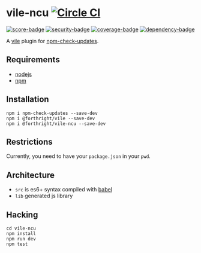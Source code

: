 # vile-ncu [![Circle CI](https://circleci.com/gh/brentlintner/vile-ncu.svg?style=svg&circle-token=d502ee777f304a41fbfec019f4cd8ee2652d6fa8)](https://circleci.com/gh/brentlintner/vile-ncu)

[![score-badge](https://vile.io/brentlintner/vile-ncu/badges/score?token=cjpjPx8KsHrfBRpWBs8q)](https://vile.io/brentlintner/vile-ncu) [![security-badge](https://vile.io/brentlintner/vile-ncu/badges/security?token=cjpjPx8KsHrfBRpWBs8q)](https://vile.io/brentlintner/vile-ncu) [![coverage-badge](https://vile.io/brentlintner/vile-ncu/badges/coverage?token=cjpjPx8KsHrfBRpWBs8q)](https://vile.io/brentlintner/vile-ncu) [![dependency-badge](https://vile.io/brentlintner/vile-ncu/badges/dependency?token=cjpjPx8KsHrfBRpWBs8q)](https://vile.io/brentlintner/vile-ncu)

A [vile](https://vile.io) plugin for [npm-check-updates](https://github.com/tjunnone/npm-check-updates).

## Requirements

- [nodejs](http://nodejs.org)
- [npm](http://npmjs.org)

## Installation

    npm i npm-check-updates --save-dev
    npm i @forthright/vile --save-dev
    npm i @forthright/vile-ncu --save-dev

## Restrictions

Currently, you need to have your `package.json` in your `pwd`.

## Architecture

- `src` is es6+ syntax compiled with [babel](https://babeljs.io)
- `lib` generated js library

## Hacking

    cd vile-ncu
    npm install
    npm run dev
    npm test
